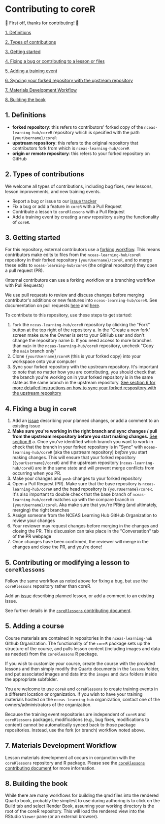# Contributing to coreR

:tada: First off, thanks for contributing! :tada:

[1. Definitions](#1-definitions)

[2. Types of contributions](#2-types-of-contributions)

[3. Getting started](#3-getting-started)

[4. Fixing a bug or contributing to a lesson or files](#4-fixing-a-bug-or-contributing-to-a-lesson-or-files)

[5. Adding a training event](#5-adding-a-training-event)

[6. Syncing your forked repository with the upstream repository](#6-syncing-your-forked-repository-with-the-upstream-repository)

[7. Materials Development Workflow](#7-materials-development-workflow)

[8. Building the book](#8-building-the-book)

## 1. Definitions

- **forked repository**: this refers to contributors' forked copy of the
`nceas-learning-hub/coreR` repository which is specified with the path `{yourUsername}/coreR`
- **upstream repository**: this refers to the original repository that
contributors fork from which is `nceas-learning-hub/coreR` 
- **origin or remote repository**: this refers to your forked repository on GitHub

## 2. Types of contributions

We welcome all types of contributions, including bug fixes, new lessons, lesson
improvements, and new training events.

- Report a bug or issue to our [issue tracker](https://github.com/nceas-learning-hub/coreR/issues)
- Fix a bug or add a feature in `coreR` with a Pull Request
- Contribute a lesson to `coreRlessons` with a Pull Request
- Add a training event by creating a new repository using the functionality of `coreR`.

## 3. Getting started

For this repository, external contributors use a [forking workflow](https://learning.nceas.ucsb.edu/2023-04-coreR/session_17.html#forking-workflow). This means contributors make edits to files from the `nceas-learning-hub/coreR` repository in their forked repository `{yourUsername}/coreR`, and to merge these edits to `nceas-learning-hub/coreR` (the original repository) they open a pull request (PR). 

(Internal contributors can use a forking workflow or a branching workflow with
Pull Requests)

We use pull requests to review and discuss changes before merging contributor's
additions or new features into `nceas-learning-hub/coreR`. See documentation on pull requests [here](https://help.github.com/articles/about-pull-requests/) and [here](https://www.atlassian.com/git/tutorials/making-a-pull-request).

To contribute to this repository, use these steps to get started:

1. `Fork` the `nceas-learning-hub/coreR` repository by clicking the "Fork" button 
    at the top right of the repository 
    a. In the "Create a new fork" screen make sure the Owner is set to your 
       GitHub user and don't change the repository name
    b. If you need access to more branches than `main` in the `nceas-learning-hub/coreR` 
       repository, uncheck "Copy the `main` branch only"
2. Clone `{yourUsername}/coreR` (this is your forked copy) into your workspace onto your computer
3. Sync your forked repository with the upstream repository. It's important to 
   note that no matter how you are contributing, you should check that the branch 
   you're working on in your forked repository is in the same state as the same 
   branch in the upstream repository. [See section 6 for more detailed instructions on how to sync your forked respository with the upstream repository](#6-syncing-your-forked-repository-with-the-upstream-repository)

## 4. Fixing a bug in `coreR`

1. Add an [issue](https://github.com/nceas-learning-hub/coreR/issues) describing 
   your planned changes, or add a comment to an existing issue
2. **Make sure you're working in the right branch and sync changes / pull from the 
   upstream respository before you start making changes.** [See section 6](#6-syncing-your-forked-repository-with-the-upstream-repository) 
    a. Once you've identified which branch you want to work in check that the 
       branch in your forked repository is in "Sync" with `nceas-learning-hub/coreR`
       (aka the upstream repository) *before* you start making changes. This will 
       ensure that your forked repository (`{yourUsername}/coreR`) and the 
       upstream repository (`nceas-learning-hub/coreR`) are in the same state 
       and will prevent merge conflicts from occurring when you PR.
4. Make your changes and `push` changes to your forked repository 
5. Open a Pull Request (PR). Make sure that the base repository is 
   `nceas-learning-hub/coreR` and the head repository is `{yourUsername}/coreR`. 
   It's also important to double check that the base branch of `nceas-learning-hub/coreR` 
   matches up with the compare branch in `{yourUsername}/coreR`. Aka make sure that 
   you're PRing (and ultimately, merging) the right branches
6. Assign someone from the NCEAS Learning Hub GitHub Organization to review your changes
7. Your reviewer may request changes before merging in the changes and closing the PR. 
   This discussion can take place in the "Conversation" tab of the PR webpage
8. Once changes have been confirmed, the reviewer will merge in the changes and 
   close the PR, and you're done!

## 5. Contributing or modifying a lesson to `coreRlessons`

Follow the same workflow as noted above for fixing a bug, but use the `coreRlessons`
repository rather than coreR.  

Add an [issue](https://github.com/nceas-learning-hub/coreRlessons/issues) describing
planned lesson, or add a comment to an existing issue.

See further details in the [`coreRlessons` contributing document](https://github.com/nceas-learning-hub/coreRlessons/blob/main/contributing.md).


## 5. Adding a course

Course materials are contained in repositories in the `nceas-learning-hub` Github
Organization.  The functionality of the `coreR` package sets up the structure of
the course, and pulls lesson content (including images and data as needed) from
the `coreRlessons` R package.

If you wish to customize your course, create the course with the provided lessons
and then simply modify the Quarto documents in the `lessons` folder, and put associated
images and data into the `images` and `data` folders inside the appropriate subfolder.

You are welcome to use `coreR` and `coreRlessons` to create training events in a
different location or organization.  If you wish to have your training materials
hosted on the `nceas-learning-hub` organization, contact one of the
owners/administrators of the organization.

Because the training event repositories are independent of `coreR` and `coreRlessons`
packages, modifications (e.g., bug fixes, modifications to content) cannot be
automatically synced back to those package repositories.  Instead, use the fork
(or branch) workflow noted above.

## 7. Materials Development Workflow

Lesson materials development all occurs in conjunction with the `coreRlessons` repository
and R package.  Please see the [`coreRlessons` contributing document](https://github.com/nceas-learning-hub/coreRlessons/blob/main/contributing.md)
for more information.

## 8. Building the book

While there are many workflows for building the qmd files into the rendered Quarto book,
probably the simplest to use during authoring is to click on the Build tab and select Render Book,
assuming your working directory is the root of the coreR repository. This
will load the rendered view into the RStudio `Viewer` pane (or an external browser).

